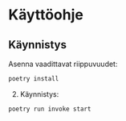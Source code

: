# Käyttöohje

## Käynnistys

Asenna vaadittavat riippuvuudet:

```bash
poetry install
```

2. Käynnistys:

```bash
poetry run invoke start
```

